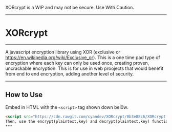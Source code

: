 XORcrypt is a WIP and may not be secure. Use With Caution.
***
# XORcrypt
***
A javascript encryption library using XOR (exclusive or https://en.wikipedia.org/wiki/Exclusive_or). This is a one time pad type of encryption where each key can only be used once, creating proven, uncrackable encryption. This is for use in web proojects that would benefit from end to end encryption, adding another level of security.
***
## How to Use
Embed in HTML with the ```<script>``` tag shown down bel0w.
```HTML
<script src="https://cdn.rawgit.com/cyandev/XORcrypt/0b3e88c6/XORcrypt.js"></script>```
Then, use the encrypt(plaintext,key) and decrypt(plaintext,key) functions to encrypt and decrypt any ascii text in your project
***
